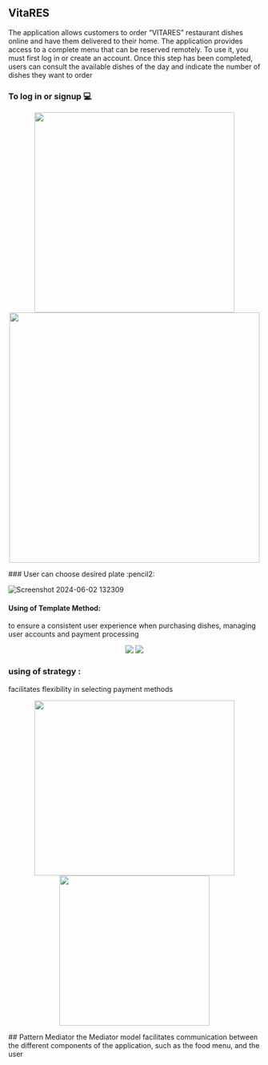 ## VitaRES
 The application allows customers to order “VITARES” restaurant dishes online and have them delivered to their home.
 The application provides access to a complete menu that can be reserved remotely. To use it, you must first log in or
 create an account. Once this step has been completed, users can consult the available dishes of the day and indicate the
 number of dishes they want to order
 
 
 ### To log in or signup  :computer:

 
<p align="center">
  <img src="https://github.com/hayatvyhr/vitaRes-/assets/122895256/e845226c-e7f7-432a-9e93-8acc29ce6b95" width="400"/>
  <img src="https://github.com/hayatvyhr/vitaRes-/assets/122895256/f58c2dde-ccfd-4186-b2a9-3de7e0919951" width="500"/>
</p>
### User can choose desired plate  :pencil2: 

![Screenshot 2024-06-02 132309](https://github.com/hayatvyhr/vitaRes-/assets/122895256/9935334a-ecfd-4aa9-96e4-5e8c97050bb9)


#### Using of Template Method:
to ensure a consistent user experience when purchasing dishes, managing user accounts and payment processing
<p align="center">
    <img src="https://github.com/hayatvyhr/vitaRes-/assets/122895256/c3f53a4a-2df7-4ae0-95e8-e1f947cf5739" />
    <img src="https://github.com/hayatvyhr/vitaRes-/assets/122895256/95a3702d-2085-4c99-8bb7-a9fde3f1788a" />
</p>


### using of strategy :
facilitates flexibility in selecting payment methods
<p align="center">
  <img src="https://github.com/hayatvyhr/vitaRes-/assets/122895256/46ea6370-f6a5-4184-bb12-c38573ed2794" width="400" height = "350" />
  <img src="https://github.com/hayatvyhr/vitaRes-/assets/122895256/14f72bc9-da33-4510-b56e-6e17fed2bf6a" width="300"/>
</p>
## Pattern Mediator
the Mediator model facilitates communication between the different components of the application, such as the food menu, and
 the user
